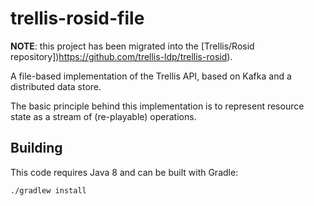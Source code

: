 # trellis-rosid-file

**NOTE**: this project has been migrated into the [Trellis/Rosid repository])https://github.com/trellis-ldp/trellis-rosid).

A file-based implementation of the Trellis API, based on Kafka and a distributed data store.

The basic principle behind this implementation is to represent resource state as a stream of (re-playable) operations.

## Building

This code requires Java 8 and can be built with Gradle:

    ./gradlew install
